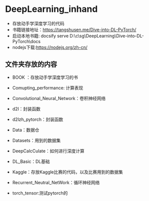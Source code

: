 # DeepLearning_inhand
- 存放动手学深度学习的代码
- 书籍链接地址：<https://tangshusen.me/Dive-into-DL-PyTorch/>
- 启动本地书籍: docsify serve D:\c\sg\DeepLearning\Dive-into-DL-PyTorch\docs
- nodejs下载:<https://nodejs.org/zh-cn/>

## 文件夹存放的内容

- BOOK ：存放动手学深度学习的书

- Comupting_performance: 计算表现

- Convolutional_Neural_Network：卷积神经网络

- d2l：封装函数

- d2lzh_pytorch：封装函数

- Data：数据仓

- Datasets：用到的数据集

- DeepCalcCulate：如何进行深度计算

- DL_Basic：DL基础

- Kaggle：存放Kaggle比赛的代码，以及比赛用到的数据集

- Recurrent_Neutral_NetWork：循环神经网络

- torch_tensor:测试pytorch的

  

